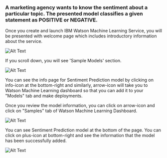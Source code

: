 ### A marketing agency wants to know the sentiment about a particular topic. The presented model classifies a given statement as POSITIVE or NEGATIVE.

Once you create and launch IBM Watson Machine Learning Service, you will be presented with welcome page which includes introductory information about the service.

![Alt Text](https://github.com/pmservice/wml-sample-models/blob/master/spark/sentiment-prediction/images/welcomepage.png)

If you scroll down, you will see 'Sample Models' section.

![Alt Text](https://github.com/pmservice/wml-sample-models/blob/master/spark/sentiment-prediction/images/samplemodels.png)

You can see the info page for Sentiment Prediction model by clicking on info-icon at the bottom-right and similarly, arrow-icon will take you to Watson Machine Learning dashboard so that you can add it to your "Models" tab and make deployments.

Once you review the model information, you can click on arrow-icon and click on "Samples" tab of Watson Machine Learning Dashboard.

![Alt Text](https://github.com/pmservice/wml-sample-models/blob/master/spark/sentiment-prediction/images/samples.png)

You can see Sentiment Prediction model at the bottom of the page. You can click on plus-icon at bottom-right and see the information that the model has been successfully added.

![Alt Text](https://github.com/pmservice/wml-sample-models/blob/master/spark/sentiment-prediction/images/sentimentpredictionadded.png)
